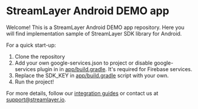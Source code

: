 # StreamLayer Android DEMO app

Welcome!
This is a StreamLayer Android DEMO app repository.
Here you will find implementation sample of StreamLayer SDK library for Android.

For a quick start-up:

1. Clone the repository
2. Add your own google-services.json to project or disable google-services plugin in in [app/build.gradle](https://github.com/StreamLayer/sdk-android/blob/demo-app/app/build.gradle). It's required for Firebase services.
3. Replace the SDK_KEY in [app/build.gradle](https://github.com/StreamLayer/sdk-android/blob/demo-app/app/build.gradle) script with your own.
4. Run the project!

For more details, follow our [integration guides](https://streamlayer.github.io/sdk-android/) or contact us at [support@streamlayer.io](mailto:support@streamlayer.io).
 
